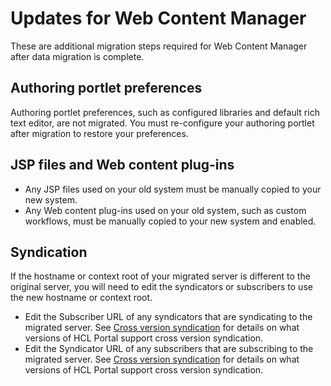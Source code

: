 # Updates for Web Content Manager

These are additional migration steps required for Web Content Manager after data migration is complete.

## Authoring portlet preferences

Authoring portlet preferences, such as configured libraries and default rich text editor, are not migrated. You must re-configure your authoring portlet after migration to restore your preferences.

## JSP files and Web content plug-ins

-   Any JSP files used on your old system must be manually copied to your new system.
-   Any Web content plug-ins used on your old system, such as custom workflows, must be manually copied to your new system and enabled.

## Syndication

If the hostname or context root of your migrated server is different to the original server, you will need to edit the syndicators or subscribers to use the new hostname or context root.

-   Edit the Subscriber URL of any syndicators that are syndicating to the migrated server. See [Cross version syndication](../../../../planning_migration/migration_consideration/migrating_wcm_70_80/mig_content_options_cross-version.md) for details on what versions of HCL Portal support cross version syndication.
-   Edit the Syndicator URL of any subscribers that are subscribing to the migrated server. See [Cross version syndication](../../../../planning_migration/migration_consideration/migrating_wcm_70_80/mig_content_options_cross-version.md) for details on what versions of HCL Portal support cross version syndication.


